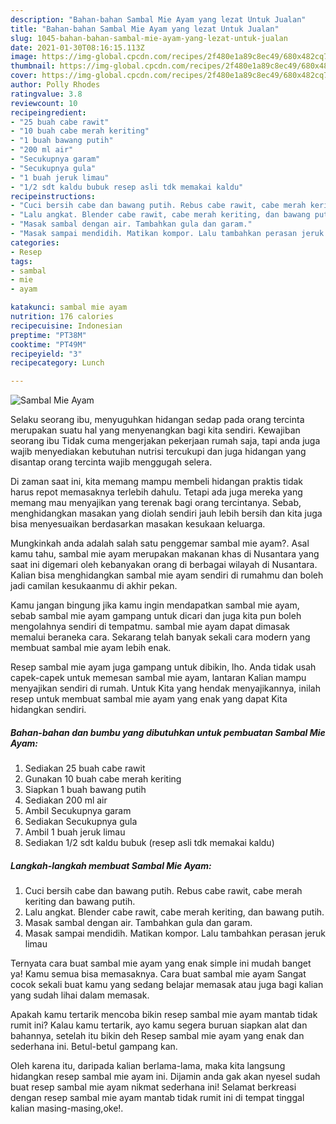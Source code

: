 ```yaml
---
description: "Bahan-bahan Sambal Mie Ayam yang lezat Untuk Jualan"
title: "Bahan-bahan Sambal Mie Ayam yang lezat Untuk Jualan"
slug: 1045-bahan-bahan-sambal-mie-ayam-yang-lezat-untuk-jualan
date: 2021-01-30T08:16:15.113Z
image: https://img-global.cpcdn.com/recipes/2f480e1a89c8ec49/680x482cq70/sambal-mie-ayam-foto-resep-utama.jpg
thumbnail: https://img-global.cpcdn.com/recipes/2f480e1a89c8ec49/680x482cq70/sambal-mie-ayam-foto-resep-utama.jpg
cover: https://img-global.cpcdn.com/recipes/2f480e1a89c8ec49/680x482cq70/sambal-mie-ayam-foto-resep-utama.jpg
author: Polly Rhodes
ratingvalue: 3.8
reviewcount: 10
recipeingredient:
- "25 buah cabe rawit"
- "10 buah cabe merah keriting"
- "1 buah bawang putih"
- "200 ml air"
- "Secukupnya garam"
- "Secukupnya gula"
- "1 buah jeruk limau"
- "1/2 sdt kaldu bubuk resep asli tdk memakai kaldu"
recipeinstructions:
- "Cuci bersih cabe dan bawang putih. Rebus cabe rawit, cabe merah keriting dan bawang putih."
- "Lalu angkat. Blender cabe rawit, cabe merah keriting, dan bawang putih."
- "Masak sambal dengan air. Tambahkan gula dan garam."
- "Masak sampai mendidih. Matikan kompor. Lalu tambahkan perasan jeruk limau"
categories:
- Resep
tags:
- sambal
- mie
- ayam

katakunci: sambal mie ayam 
nutrition: 176 calories
recipecuisine: Indonesian
preptime: "PT38M"
cooktime: "PT49M"
recipeyield: "3"
recipecategory: Lunch

---
```



![Sambal Mie Ayam](https://img-global.cpcdn.com/recipes/2f480e1a89c8ec49/680x482cq70/sambal-mie-ayam-foto-resep-utama.jpg)

Selaku seorang ibu, menyuguhkan hidangan sedap pada orang tercinta merupakan suatu hal yang menyenangkan bagi kita sendiri. Kewajiban seorang ibu Tidak cuma mengerjakan pekerjaan rumah saja, tapi anda juga wajib menyediakan kebutuhan nutrisi tercukupi dan juga hidangan yang disantap orang tercinta wajib menggugah selera.

Di zaman  saat ini, kita memang mampu membeli hidangan praktis tidak harus repot memasaknya terlebih dahulu. Tetapi ada juga mereka yang memang mau menyajikan yang terenak bagi orang tercintanya. Sebab, menghidangkan masakan yang diolah sendiri jauh lebih bersih dan kita juga bisa menyesuaikan berdasarkan masakan kesukaan keluarga. 



Mungkinkah anda adalah salah satu penggemar sambal mie ayam?. Asal kamu tahu, sambal mie ayam merupakan makanan khas di Nusantara yang saat ini digemari oleh kebanyakan orang di berbagai wilayah di Nusantara. Kalian bisa menghidangkan sambal mie ayam sendiri di rumahmu dan boleh jadi camilan kesukaanmu di akhir pekan.

Kamu jangan bingung jika kamu ingin mendapatkan sambal mie ayam, sebab sambal mie ayam gampang untuk dicari dan juga kita pun boleh mengolahnya sendiri di tempatmu. sambal mie ayam dapat dimasak memalui beraneka cara. Sekarang telah banyak sekali cara modern yang membuat sambal mie ayam lebih enak.

Resep sambal mie ayam juga gampang untuk dibikin, lho. Anda tidak usah capek-capek untuk memesan sambal mie ayam, lantaran Kalian mampu menyajikan sendiri di rumah. Untuk Kita yang hendak menyajikannya, inilah resep untuk membuat sambal mie ayam yang enak yang dapat Kita hidangkan sendiri.

<!--inarticleads1-->

##### Bahan-bahan dan bumbu yang dibutuhkan untuk pembuatan Sambal Mie Ayam:

1. Sediakan 25 buah cabe rawit
1. Gunakan 10 buah cabe merah keriting
1. Siapkan 1 buah bawang putih
1. Sediakan 200 ml air
1. Ambil Secukupnya garam
1. Sediakan Secukupnya gula
1. Ambil 1 buah jeruk limau
1. Sediakan 1/2 sdt kaldu bubuk (resep asli tdk memakai kaldu)




<!--inarticleads2-->

##### Langkah-langkah membuat Sambal Mie Ayam:

1. Cuci bersih cabe dan bawang putih. Rebus cabe rawit, cabe merah keriting dan bawang putih.
1. Lalu angkat. Blender cabe rawit, cabe merah keriting, dan bawang putih.
1. Masak sambal dengan air. Tambahkan gula dan garam.
1. Masak sampai mendidih. Matikan kompor. Lalu tambahkan perasan jeruk limau




Ternyata cara buat sambal mie ayam yang enak simple ini mudah banget ya! Kamu semua bisa memasaknya. Cara buat sambal mie ayam Sangat cocok sekali buat kamu yang sedang belajar memasak atau juga bagi kalian yang sudah lihai dalam memasak.

Apakah kamu tertarik mencoba bikin resep sambal mie ayam mantab tidak rumit ini? Kalau kamu tertarik, ayo kamu segera buruan siapkan alat dan bahannya, setelah itu bikin deh Resep sambal mie ayam yang enak dan sederhana ini. Betul-betul gampang kan. 

Oleh karena itu, daripada kalian berlama-lama, maka kita langsung hidangkan resep sambal mie ayam ini. Dijamin anda gak akan nyesel sudah buat resep sambal mie ayam nikmat sederhana ini! Selamat berkreasi dengan resep sambal mie ayam mantab tidak rumit ini di tempat tinggal kalian masing-masing,oke!.

